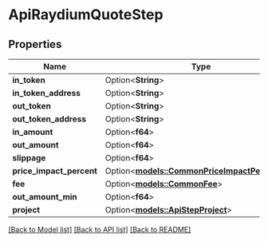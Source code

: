 # ApiRaydiumQuoteStep

## Properties

Name | Type | Description | Notes
------------ | ------------- | ------------- | -------------
**in_token** | Option<**String**> |  | [optional]
**in_token_address** | Option<**String**> |  | [optional]
**out_token** | Option<**String**> |  | [optional]
**out_token_address** | Option<**String**> |  | [optional]
**in_amount** | Option<**f64**> |  | [optional]
**out_amount** | Option<**f64**> |  | [optional]
**slippage** | Option<**f64**> |  | [optional]
**price_impact_percent** | Option<[**models::CommonPriceImpactPercentV2**](commonPriceImpactPercentV2.md)> |  | [optional]
**fee** | Option<[**models::CommonFee**](commonFee.md)> |  | [optional]
**out_amount_min** | Option<**f64**> |  | [optional]
**project** | Option<[**models::ApiStepProject**](apiStepProject.md)> |  | [optional]

[[Back to Model list]](../README.md#documentation-for-models) [[Back to API list]](../README.md#documentation-for-api-endpoints) [[Back to README]](../README.md)



